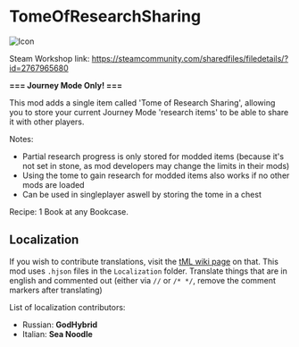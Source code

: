# TomeOfResearchSharing

![Icon](https://raw.githubusercontent.com/direwolf420/TomeOfResearchSharing/master/icon.png)

Steam Workshop link: https://steamcommunity.com/sharedfiles/filedetails/?id=2767965680

**=== Journey Mode Only! ===**

This mod adds a single item called 'Tome of Research Sharing', allowing you to store your current Journey Mode 'research items' to be able to share it with other players.

Notes:
* Partial research progress is only stored for modded items (because it's not set in stone, as mod developers may change the limits in their mods)
* Using the tome to gain research for modded items also works if no other mods are loaded
* Can be used in singleplayer aswell by storing the tome in a chest

Recipe: 1 Book at any Bookcase.

## Localization
If you wish to contribute translations, visit the [tML wiki page](https://github.com/tModLoader/tModLoader/wiki/Contributing-Localization) on that.
This mod uses `.hjson` files in the `Localization` folder.
Translate things that are in english and commented out (either via `//` or `/* */`, remove the comment markers after translating)

List of localization contributors:
* Russian: **GodHybrid**
* Italian: **Sea Noodle**
